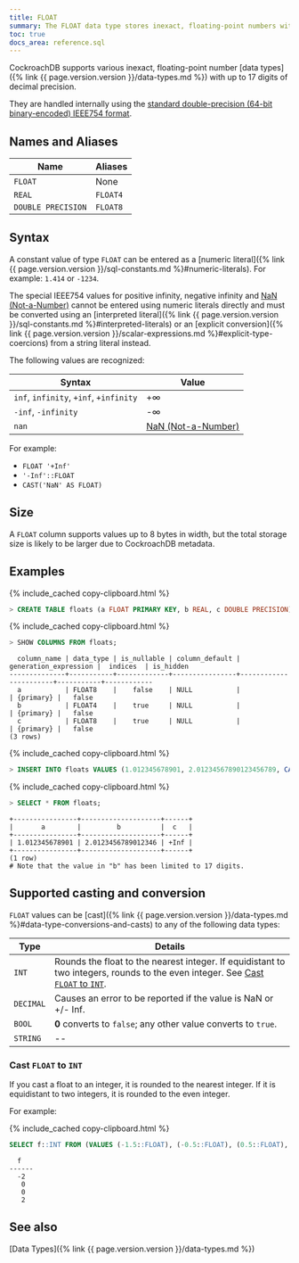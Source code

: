 ```yaml
---
title: FLOAT
summary: The FLOAT data type stores inexact, floating-point numbers with up to 17 digits in total and at least one digit to the right of the decimal point.
toc: true
docs_area: reference.sql
---
```


CockroachDB supports various inexact, floating-point number [data types]({% link {{ page.version.version }}/data-types.md %}) with up to 17 digits of decimal precision.

They are handled internally using the [standard double-precision (64-bit binary-encoded) IEEE754 format](https://wikipedia.org/wiki/IEEE_floating_point).


## Names and Aliases

Name | Aliases
-----|--------
`FLOAT` | None
`REAL` | `FLOAT4`
`DOUBLE PRECISION` | `FLOAT8`

## Syntax

A constant value of type `FLOAT` can be entered as a [numeric literal]({% link {{ page.version.version }}/sql-constants.md %}#numeric-literals).
For example: `1.414` or `-1234`.

The special IEEE754 values for positive infinity, negative infinity
and [NaN (Not-a-Number)](https://wikipedia.org/wiki/NaN) cannot be
entered using numeric literals directly and must be converted using an
[interpreted literal]({% link {{ page.version.version }}/sql-constants.md %}#interpreted-literals) or an
[explicit conversion]({% link {{ page.version.version }}/scalar-expressions.md %}#explicit-type-coercions)
from a string literal instead.

The following values are recognized:

 Syntax                                 | Value
----------------------------------------|------------------------------------------------
 `inf`, `infinity`, `+inf`, `+infinity` | +&#8734;
 `-inf`, `-infinity`                    | -&#8734;
 `nan`                                  | [NaN (Not-a-Number)](https://wikipedia.org/wiki/NaN)

For example:

- `FLOAT '+Inf'`
- `'-Inf'::FLOAT`
- `CAST('NaN' AS FLOAT)`

## Size

A `FLOAT` column supports values up to 8 bytes in width, but the total storage size is likely to be larger due to CockroachDB metadata.

## Examples

{% include_cached copy-clipboard.html %}
~~~ sql
> CREATE TABLE floats (a FLOAT PRIMARY KEY, b REAL, c DOUBLE PRECISION);
~~~

{% include_cached copy-clipboard.html %}
~~~ sql
> SHOW COLUMNS FROM floats;
~~~

~~~
  column_name | data_type | is_nullable | column_default | generation_expression |  indices  | is_hidden
--------------+-----------+-------------+----------------+-----------------------+-----------+------------
  a           | FLOAT8    |    false    | NULL           |                       | {primary} |   false
  b           | FLOAT4    |    true     | NULL           |                       | {primary} |   false
  c           | FLOAT8    |    true     | NULL           |                       | {primary} |   false
(3 rows)
~~~

{% include_cached copy-clipboard.html %}
~~~ sql
> INSERT INTO floats VALUES (1.012345678901, 2.01234567890123456789, CAST('+Inf' AS FLOAT));
~~~

{% include_cached copy-clipboard.html %}
~~~ sql
> SELECT * FROM floats;
~~~

~~~
+----------------+--------------------+------+
|       a        |         b          |  c   |
+----------------+--------------------+------+
| 1.012345678901 | 2.0123456789012346 | +Inf |
+----------------+--------------------+------+
(1 row)
# Note that the value in "b" has been limited to 17 digits.
~~~

## Supported casting and conversion

`FLOAT` values can be [cast]({% link {{ page.version.version }}/data-types.md %}#data-type-conversions-and-casts) to any of the following data types:

Type | Details
-----|--------
`INT` | Rounds the float to the nearest integer. If equidistant to two integers, rounds to the even integer. See [Cast `FLOAT` to `INT`](#cast-float-to-int).
`DECIMAL` | Causes an error to be reported if the value is NaN or +/- Inf.
`BOOL` |  **0** converts to `false`; any other value converts to `true`.
`STRING` | --

### Cast `FLOAT` to `INT`

If you cast a float to an integer, it is rounded to the nearest integer. If it is equidistant to two integers, it is rounded to the even integer.

For example:

{% include_cached copy-clipboard.html %}
~~~ sql
SELECT f::INT FROM (VALUES (-1.5::FLOAT), (-0.5::FLOAT), (0.5::FLOAT), (1.5::FLOAT)) v(f);
~~~

~~~
  f
------
  -2
   0
   0
   2
~~~

## See also

[Data Types]({% link {{ page.version.version }}/data-types.md %})
